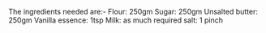 The ingredients needed are:-
Flour: 250gm
Sugar: 250gm
Unsalted butter: 250gm
Vanilla essence: 1tsp
Milk: as much required
salt: 1 pinch